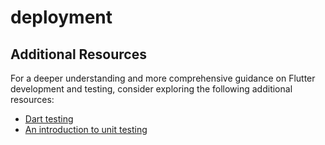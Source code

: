 # deployment

## Additional Resources

For a deeper understanding and more comprehensive guidance on Flutter development and testing, consider exploring the following additional resources:

- [Dart testing](https://dart.dev/guides/testing)
- [An introduction to unit testing](https://docs.flutter.dev/cookbook/testing/unit/introduction)
